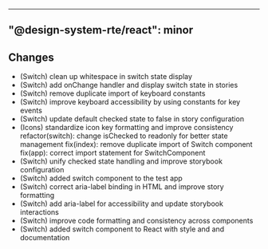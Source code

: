 ---
  "@design-system-rte/react": minor
  ---
  
  ## Changes

- (Switch) clean up whitespace in switch state display
- (Switch) add onChange handler and display switch state in stories
- (Switch) remove duplicate import of keyboard constants
- (Switch) improve keyboard accessibility by using constants for key events
- (Switch) update default checked state to false in story configuration
- (Icons) standardize icon key formatting and improve consistency refactor(switch): change isChecked to readonly for better state management fix(index): remove duplicate import of Switch component fix(app): correct import statement for SwitchComponent
- (Switch) unify checked state handling and improve storybook configuration
- (Switch) added switch component to the test app
- (Switch) correct aria-label binding in HTML and improve story formatting
- (Switch) add aria-label for accessibility and update storybook interactions
- (Switch) improve code formatting and consistency across components
- (Switch) added switch component to React with style and and documentation
